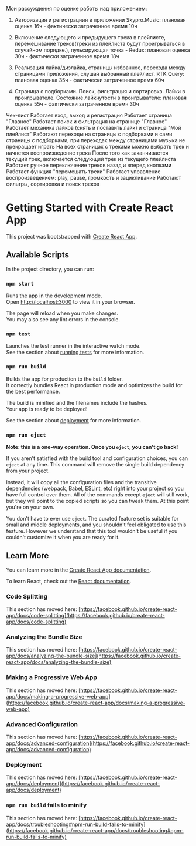 Мои рассуждения по оценке работы над приложением:

1. Авторизация и регистрациия в приложении Skypro.Music: плановая оценка 16ч - фактически затраченное время 10ч

2. Включение следующего и предыдущего трека в плейлисте, перемешивание треков(треки из плейлиста будут проигрываться в случайном порядке.), пульсирующая точка - Redux: плановая оценка 30ч - фактически затраченное время 18ч

3. Реализация лайка/дизлайка, страницы избранное, перехода между страницами приложения, слушая выбранный плейлист. RTK Query: плановая оценка 35ч - фактически затраченное время 60ч

4. Страница с подборками. Поиск, фильтрация и сортировка. Лайки в проигрывателе. Состояние лайкнутости в проигрывателе: плановая оценка 55ч - фактически затраченное время 30ч

Чек-лист
Работает вход, выход и регистрация Работает страница "Главное" Работает поиск и фильтрация на странице "Главное" Работает механика лайков (снять и поставить лайк) и страница "Мой плейлист" Работают переходы на страницы с подборками и сами страницы с подборками, при переходах между страницами музыка не прекращает играть На всех страницах с треками можно выбрать трек и начнется воспроизведение трека После того как заканчивается текущий трек, включается следующий трек из текущего плейлиста Работает ручное переключение треков назад и вперед кнопками Работает функция "перемешать треки" Работает управление воспроизведением: play, pause, громкость и зацикливание Работают фильтры, сортировка и поиск треков

# Getting Started with Create React App

This project was bootstrapped with [Create React App](https://github.com/facebook/create-react-app).

## Available Scripts

In the project directory, you can run:

### `npm start`

Runs the app in the development mode.\
Open [http://localhost:3000](http://localhost:3000) to view it in your browser.

The page will reload when you make changes.\
You may also see any lint errors in the console.

### `npm test`

Launches the test runner in the interactive watch mode.\
See the section about [running tests](https://facebook.github.io/create-react-app/docs/running-tests) for more information.

### `npm run build`

Builds the app for production to the `build` folder.\
It correctly bundles React in production mode and optimizes the build for the best performance.

The build is minified and the filenames include the hashes.\
Your app is ready to be deployed!

See the section about [deployment](https://facebook.github.io/create-react-app/docs/deployment) for more information.

### `npm run eject`

**Note: this is a one-way operation. Once you `eject`, you can't go back!**

If you aren't satisfied with the build tool and configuration choices, you can `eject` at any time. This command will remove the single build dependency from your project.

Instead, it will copy all the configuration files and the transitive dependencies (webpack, Babel, ESLint, etc) right into your project so you have full control over them. All of the commands except `eject` will still work, but they will point to the copied scripts so you can tweak them. At this point you're on your own.

You don't have to ever use `eject`. The curated feature set is suitable for small and middle deployments, and you shouldn't feel obligated to use this feature. However we understand that this tool wouldn't be useful if you couldn't customize it when you are ready for it.

## Learn More

You can learn more in the [Create React App documentation](https://facebook.github.io/create-react-app/docs/getting-started).

To learn React, check out the [React documentation](https://reactjs.org/).

### Code Splitting

This section has moved here: [https://facebook.github.io/create-react-app/docs/code-splitting](https://facebook.github.io/create-react-app/docs/code-splitting)

### Analyzing the Bundle Size

This section has moved here: [https://facebook.github.io/create-react-app/docs/analyzing-the-bundle-size](https://facebook.github.io/create-react-app/docs/analyzing-the-bundle-size)

### Making a Progressive Web App

This section has moved here: [https://facebook.github.io/create-react-app/docs/making-a-progressive-web-app](https://facebook.github.io/create-react-app/docs/making-a-progressive-web-app)

### Advanced Configuration

This section has moved here: [https://facebook.github.io/create-react-app/docs/advanced-configuration](https://facebook.github.io/create-react-app/docs/advanced-configuration)

### Deployment

This section has moved here: [https://facebook.github.io/create-react-app/docs/deployment](https://facebook.github.io/create-react-app/docs/deployment)

### `npm run build` fails to minify

This section has moved here: [https://facebook.github.io/create-react-app/docs/troubleshooting#npm-run-build-fails-to-minify](https://facebook.github.io/create-react-app/docs/troubleshooting#npm-run-build-fails-to-minify)
